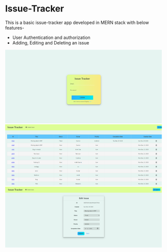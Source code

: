 # Issue-Tracker

This is a basic issue-tracker app developed in MERN stack with below features-
* User Authentication and authorization
* Adding, Editing and Deleting an issue 

![Login](/login.png) ![Home](/home.png) ![Edit](/EDIT.png)

